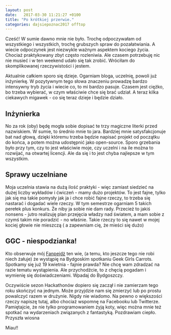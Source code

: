 ```yaml
---
layout: post
date:   2017-03-30 11:21:27 +0100
title: "Po krótkiej przerwie."
categories: dajsiepoznac2017 offtop
---
```

Cześć!
W sumie dawno mnie nie było. Trochę odpoczywałam od wszystkiego i wszystkich, trochę grubszych spraw do pozałatwiania. A wiecie odpoczynek jest niezwykle ważnym aspektem kociego życia. Chociaż praktykowany zbyt często rozleniwia. Ale czasem potrzebuję nic nie musieć i w ten weekend udało się tak zrobić. Wróciłam do skomplikowanej rzeczywistości i jestem.

Aktualnie całkiem sporo się dzieje. Ogarniam bloga, uczelnię, powoli już inżynierkę. W pozytywnym tego słowa znaczeniu prowadzę bardzo intensywny tryb życia i wiecie co, to mi bardzo pasuje. Czasem jest ciężko, bo trzeba wybierać, w czym właściwie chce się brać udział. A teraz kilka ciekawych migawek - co się teraz dzieje i będzie działo.

## Inżynierka
No za rok (oby) będę mogła sobie dopisać te trzy magiczne literki przed nazwiskiem. W sumie, to średnio mnie to jara. Bardziej mnie satysfakcjonuje bat nad głową, dzięki któremu trzeba będzie napisać projekt od początku do końca, a potem można udostępnić jako open-source. Sporo grzebania było przy tym, czy to jest właściwie moje, czy uczelni i na ile można to rozwijać, na otwartej licencji. Ale da się i to jest chyba najlepsze w tym wszystkim.

## Sprawy uczelniane
Moja uczelnia stawia na dużą ilość praktyki - więc zamiast siedzieć na dużej liczby wykładów i ćwiczeń - mamy dużo projektów. To jest fajne, tylko jak się ma takie pomysły jak ja i chce robić fajne rzeczy, to trzeba się nastarać i dogadać wiele rzeczy. W tym semestrze ogarniam 5 takich perełek plus konkurs. Że niby ja sobie nie dam rady. Przecież to jakiś nonsens - jutro realizuję plan przejęcia władzy nad światem, a mam sobie z czymś takim nie poradzić - no właśnie. Takie rzeczy to się nawet w mojej kociej głowie nie mieszczą ( a zapewniam cię, że mieści się dużo)

## GGC - niespodzianka!
Kto obserwuje mój [Fanpejdż](https://www.facebook.com/kotzrodlowy/) ten wie, (a temu, kto jeszcze tego nie robi niech żałuje) że wystąpię na Bydgoskim spotkaniu Geek Girls Carrots. Spotkamy się już 19 kwietnia - fajnie prawda? Nie chcę wam zdradzać na razie tematu wystąpienia. Ale przychodźcie, to z chęcią pogadam i wymienię się doświadczeniami. Wpadaj do Bydgoszczy.

Oczywiście sezon Hackathonów dopiero się zaczął i nie zamierzam tego roku skończyć na jednym. Może przyjdzie nam się zmierzyć lub po prostu powalczyć razem w drużynie. Nigdy nie wiadomo. Na pewno o większości rzeczy napiszę tutaj, albo chociaż wspomnę na Facebooku lub Twitterze. Pamiętajcie, że nie tylko programowaniem żyją koty, więc można mnie też spotkać na wydarzeniach związanych z fantastyką. Pozdrawiam ciepło. Przyszła wiosna

Miau!!
